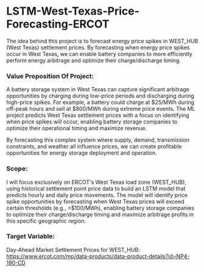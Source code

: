 # LSTM-West-Texas-Price-Forecasting-ERCOT

The idea behind this project is to forecast energy price spikes in WEST_HUB (West Texas) settlement prices. By forecasting when energy price spikes occur in West Texas, we can enable battery companies to more efficiently perform energy arbitrage and optimize their charge/discharge timing.

### Value Proposition Of Project:

A battery storage system in West Texas can capture significant arbitrage opportunities by charging during low-price periods and discharging during high-price spikes. For example, a battery could charge at $25/MWh during off-peak hours and sell at $800/MWh during extreme price events. The ML project predicts West Texas settlement prices with a focus on identifying when price spikes will occur, enabling battery storage companies to optimize their operational timing and maximize revenue.

By forecasting this complex system where supply, demand, transmission constraints, and weather all influence prices, we can create profitable opportunities for energy storage deployment and operation.

### Scope:

I will focus exclusively on ERCOT's West Texas load zone (WEST_HUB), using historical settlement point price data to build an LSTM model that predicts hourly and daily price movements. The model will identify price spike opportunities by forecasting when West Texas prices will exceed certain thresholds (e.g., >$100/MWh), enabling battery storage companies to optimize their charge/discharge timing and maximize arbitrage profits in this specific geographic region.

### Target Variable: 

Day-Ahead Market Settlement Prices for WEST_HUB: https://www.ercot.com/mp/data-products/data-product-details?id=NP4-190-CD